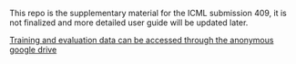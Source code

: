 This repo is the supplementary material for the ICML submission 409, it is not finalized and more detailed user guide will be updated later.

[Training and evaluation data can be accessed through the anonymous google drive](https://drive.google.com/drive/folders/1ZPk9oSlZROkAV29DmgHcrhCshXB5RqXo?usp=drive_link)
